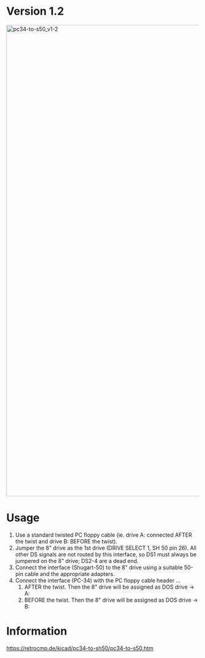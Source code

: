 # Version 1.2

<img width="1231" alt="pc34-to-s50_v1-2" src="https://user-images.githubusercontent.com/52176362/119267577-95383a00-bbef-11eb-85c4-89049008e32a.png">

# Usage

1. Use a standard twisted PC floppy cable (ie. drive A: connected AFTER the twist and drive B: BEFORE the twist).
2. Jumper the 8" drive as the 1st drive (DRIVE SELECT 1, SH 50 pin 26). All other DS signals are not routed by this interface, so DS1 must always be jumpered on the 8" drive; DS2-4 are a dead end.
3. Connect the interface (Shugart-50) to the 8" drive using a suitable 50-pin cable and the appropriate adapters.
4. Connect the interface (PC-34) with the PC floppy cable header ...
    1. AFTER the twist. Then the 8" drive will be assigned as DOS drive -> A:
    2. BEFORE the twist. Then the 8" drive will be assigned as DOS drive -> B:

# Information

https://retrocmp.de/kicad/pc34-to-sh50/pc34-to-s50.htm
